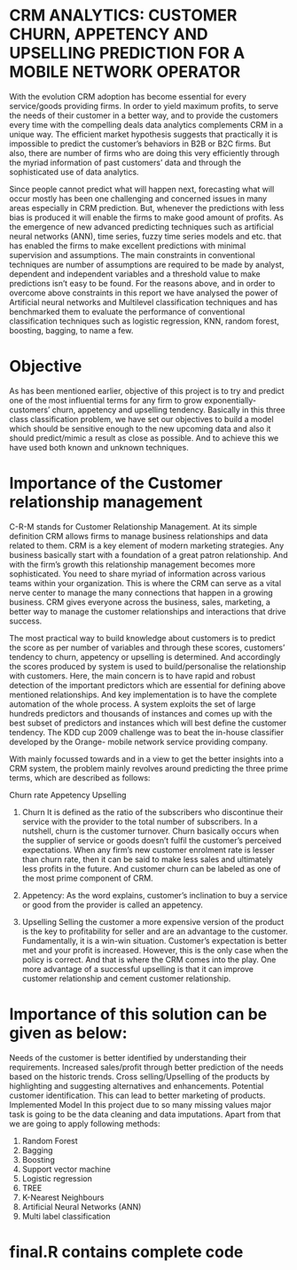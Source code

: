 # CRM ANALYTICS: CUSTOMER CHURN, APPETENCY AND UPSELLING PREDICTION FOR A MOBILE NETWORK OPERATOR
With the evolution CRM adoption has become essential for every service/goods providing firms. In order to yield maximum profits, to serve the needs of their customer in a better way, and to provide the customers every time with the compelling deals data analytics complements CRM in a unique way. The efficient market hypothesis suggests that practically it is impossible to predict the customer’s behaviors in B2B or B2C firms. But also, there are number of firms who are doing this very efficiently through the myriad information of past customers’ data and through the sophisticated use of data analytics.

Since people cannot predict what will happen next, forecasting what will occur mostly has been one challenging and concerned issues in many areas especially in CRM prediction. But, whenever the predictions with less bias is produced it will enable the firms to make good amount of profits. As the emergence of new advanced predicting techniques such as artificial neural networks (ANN), time series, fuzzy time series models and etc. that has enabled the firms to make excellent predictions with minimal supervision and assumptions. The main constraints in conventional techniques are number of assumptions are required to be made by analyst, dependent and independent variables and a threshold value to make predictions isn’t easy to be found. For the reasons above, and in order to overcome above constraints in this report we have analysed the power of Artificial neural networks and Multilevel classification techniques and has benchmarked them to evaluate the performance of conventional classification techniques such as logistic regression, KNN, random forest, boosting, bagging, to name a few.

# Objective
As has been mentioned earlier, objective of this project is to try and predict one of the most influential terms for any firm to grow exponentially- customers’ churn, appetency and upselling tendency. Basically in this three class classification problem, we have set our objectives to build a model which should be sensitive enough to the new upcoming data and also it should predict/mimic a result as close as possible. And to achieve this we have used both known and unknown techniques.

# Importance of the Customer relationship management
C-R-M stands for Customer Relationship Management. At its simple definition CRM allows firms to manage business relationships and data related to them. CRM is a key element of modern marketing strategies. Any business basically start with a foundation of a great patron relationship. And with the firm’s growth this relationship management becomes more sophisticated. You need to share myriad of information across various teams within your organization. This is where the CRM can serve as a vital nerve center to manage the many connections that happen in a growing business. CRM gives everyone across the business, sales, marketing, a better way to manage the customer relationships and interactions that drive success.

The most practical way to build knowledge about customers is to predict the score as per number of variables and through these scores, customers’ tendency to churn, appetency or upselling is determined. And accordingly the scores produced by system is used to build/personalise the relationship with customers. Here, the main concern is to have rapid and robust detection of the important predictors which are essential for defining above mentioned relationships. And key implementation is to have the complete automation of the whole process. A system exploits the set of large hundreds predictors and thousands of instances and comes up with the best subset of predictors and instances which will best define the customer tendency. The KDD cup 2009 challenge was to beat the in-house classifier developed by the Orange- mobile network service providing company.

With mainly focussed towards and in a view to get the better insights into a CRM system, the problem mainly revolves around predicting the three prime terms, which are described as follows:

Churn rate
Appetency
Upselling
1. Churn
It is defined as the ratio of the subscribers who discontinue their service with the provider to the total number of subscribers. In a nutshell, churn is the customer turnover. Churn basically occurs when the supplier of service or goods doesn’t fulfil the customer’s perceived expectations. When any firm’s new customer enrolment rate is lesser than churn rate, then it can be said to make less sales and ultimately less profits in the future. And customer churn can be labeled as one of the most prime component of CRM.

2. Appetency:
As the word explains, customer’s inclination to buy a service or good from the provider is called an appetency.

3. Upselling
Selling the customer a more expensive version of the product is the key to profitability for seller and are an advantage to the customer. Fundamentally, it is a win-win situation. Customer’s expectation is better met and your profit is increased. However, this is the only case when the policy is correct. And that is where the CRM comes into the play. One more advantage of a successful upselling is that it can improve customer relationship and cement customer relationship.

# Importance of this solution can be given as below:
Needs of the customer is better identified by understanding their requirements.
Increased sales/profit through better prediction of the needs based on the historic trends.
Cross selling/Upselling of the products by highlighting and suggesting alternatives and enhancements.
Potential customer identification.
This can lead to better marketing of products.
Implemented Model
In this project due to so many missing values major task is going to be the data cleaning and data imputations. Apart from that we are going to apply following methods:

1. Random Forest
2. Bagging
3. Boosting
4. Support vector machine
5. Logistic regression
6. TREE
7. K-Nearest Neighbours
8. Artificial Neural Networks (ANN)
9. Multi label classification

# final.R contains complete code
